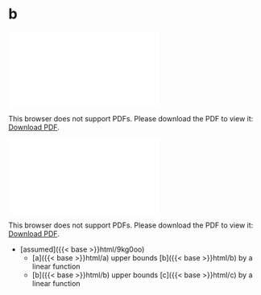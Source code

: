 # b




<object data="../local_b.pdf" type="application/pdf" width="100%" height="480px"><embed src="../local_b.pdf"><p>This browser does not support PDFs. Please download the PDF to view it: <a href="../local_b.pdf">Download PDF</a>.</p></embed></object>


<object data="../inclusions_b.pdf" type="application/pdf" width="100%" height="480px"><embed src="../inclusions_b.pdf"><p>This browser does not support PDFs. Please download the PDF to view it: <a href="../inclusions_b.pdf">Download PDF</a>.</p></embed></object>

*  [assumed]({{< base >}}html/9kg0oo)
    * [a]({{< base >}}html/a) upper bounds [b]({{< base >}}html/b) by a linear function
    * [b]({{< base >}}html/b) upper bounds [c]({{< base >}}html/c) by a linear function